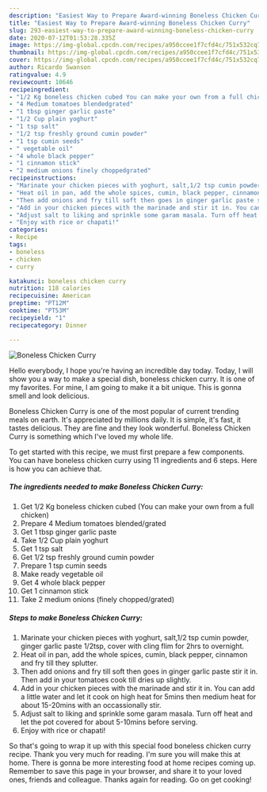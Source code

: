 ```yaml
---
description: "Easiest Way to Prepare Award-winning Boneless Chicken Curry"
title: "Easiest Way to Prepare Award-winning Boneless Chicken Curry"
slug: 293-easiest-way-to-prepare-award-winning-boneless-chicken-curry
date: 2020-07-12T01:53:28.335Z
image: https://img-global.cpcdn.com/recipes/a950ccee1f7cfd4c/751x532cq70/boneless-chicken-curry-recipe-main-photo.jpg
thumbnail: https://img-global.cpcdn.com/recipes/a950ccee1f7cfd4c/751x532cq70/boneless-chicken-curry-recipe-main-photo.jpg
cover: https://img-global.cpcdn.com/recipes/a950ccee1f7cfd4c/751x532cq70/boneless-chicken-curry-recipe-main-photo.jpg
author: Ricardo Swanson
ratingvalue: 4.9
reviewcount: 10646
recipeingredient:
- "1/2 Kg boneless chicken cubed You can make your own from a full chicken"
- "4 Medium tomatoes blendedgrated"
- "1 tbsp ginger garlic paste"
- "1/2 Cup plain yoghurt"
- "1 tsp salt"
- "1/2 tsp freshly ground cumin powder"
- "1 tsp cumin seeds"
- " vegetable oil"
- "4 whole black pepper"
- "1 cinnamon stick"
- "2 medium onions finely choppedgrated"
recipeinstructions:
- "Marinate your chicken pieces with yoghurt, salt,1/2 tsp cumin powder, ginger garlic paste 1/2tsp, cover with cling flim for 2hrs to overnight."
- "Heat oil in pan, add the whole spices, cumin, black pepper, cinnamon and fry till they splutter."
- "Then add onions and fry till soft then goes in ginger garlic paste stir it in. Then add in your tomatoes cook till dries up slightly."
- "Add in your chicken pieces with the marinade and stir it in. You can add a little water and let it cook on high heat for 5mins then medium heat for about 15-20mins with an occassionally stir."
- "Adjust salt to liking and sprinkle some garam masala. Turn off heat and let the pot covered for about 5-10mins before serving."
- "Enjoy with rice or chapati!"
categories:
- Recipe
tags:
- boneless
- chicken
- curry

katakunci: boneless chicken curry 
nutrition: 118 calories
recipecuisine: American
preptime: "PT12M"
cooktime: "PT53M"
recipeyield: "1"
recipecategory: Dinner

---
```



![Boneless Chicken Curry](https://img-global.cpcdn.com/recipes/a950ccee1f7cfd4c/751x532cq70/boneless-chicken-curry-recipe-main-photo.jpg)

Hello everybody, I hope you're having an incredible day today. Today, I will show you a way to make a special dish, boneless chicken curry. It is one of my favorites. For mine, I am going to make it a bit unique. This is gonna smell and look delicious.

Boneless Chicken Curry is one of the most popular of current trending meals on earth. It's appreciated by millions daily. It is simple, it's fast, it tastes delicious. They are fine and they look wonderful. Boneless Chicken Curry is something which I've loved my whole life.




To get started with this recipe, we must first prepare a few components. You can have boneless chicken curry using 11 ingredients and 6 steps. Here is how you can achieve that.

<!--inarticleads1-->

##### The ingredients needed to make Boneless Chicken Curry:

1. Get 1/2 Kg boneless chicken cubed (You can make your own from a full chicken)
1. Prepare 4 Medium tomatoes blended/grated
1. Get 1 tbsp ginger garlic paste
1. Take 1/2 Cup plain yoghurt
1. Get 1 tsp salt
1. Get 1/2 tsp freshly ground cumin powder
1. Prepare 1 tsp cumin seeds
1. Make ready  vegetable oil
1. Get 4 whole black pepper
1. Get 1 cinnamon stick
1. Take 2 medium onions (finely chopped/grated)




<!--inarticleads2-->

##### Steps to make Boneless Chicken Curry:

1. Marinate your chicken pieces with yoghurt, salt,1/2 tsp cumin powder, ginger garlic paste 1/2tsp, cover with cling flim for 2hrs to overnight.
1. Heat oil in pan, add the whole spices, cumin, black pepper, cinnamon and fry till they splutter.
1. Then add onions and fry till soft then goes in ginger garlic paste stir it in. Then add in your tomatoes cook till dries up slightly.
1. Add in your chicken pieces with the marinade and stir it in. You can add a little water and let it cook on high heat for 5mins then medium heat for about 15-20mins with an occassionally stir.
1. Adjust salt to liking and sprinkle some garam masala. Turn off heat and let the pot covered for about 5-10mins before serving.
1. Enjoy with rice or chapati!




So that's going to wrap it up with this special food boneless chicken curry recipe. Thank you very much for reading. I'm sure you will make this at home. There is gonna be more interesting food at home recipes coming up. Remember to save this page in your browser, and share it to your loved ones, friends and colleague. Thanks again for reading. Go on get cooking!
